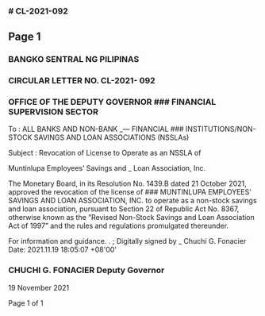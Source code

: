 ### # CL-2021-092

## Page 1

### BANGKO SENTRAL NG PILIPINAS

### CIRCULAR LETTER NO. CL-2021- 092

### OFFICE OF THE DEPUTY GOVERNOR ### FINANCIAL SUPERVISION SECTOR

To : ALL BANKS AND NON-BANK _— FINANCIAL ### INSTITUTIONS/NON-STOCK SAVINGS AND LOAN ASSOCIATIONS (NSSLAs)

Subject : Revocation of License to Operate as an NSSLA of

Muntinlupa Employees’ Savings and _ Loan Association, Inc.

The Monetary Board, in its Resolution No. 1439.B dated 21 October 2021, approved the revocation of the license of ### MUNTINLUPA EMPLOYEES’ SAVINGS AND LOAN ASSOCIATION, INC. to operate as a non-stock savings and loan association, pursuant to Section 22 of Republic Act No. 8367, otherwise known as the “Revised Non-Stock Savings and Loan Association Act of 1997” and the rules and regulations promulgated thereunder.

For information and guidance. . ; Digitally signed by _ Chuchi G. Fonacier Date: 2021.11.19 18:05:07 +08'00'

### CHUCHI G. FONACIER Deputy Governor

19 November 2021

Page 1 of 1 